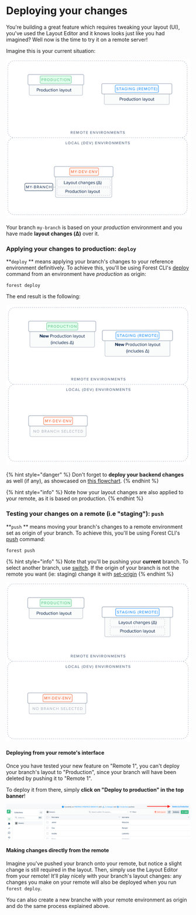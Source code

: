 # Deploying your changes

You're building a great feature which requires tweaking your layout (UI), you've used the Layout Editor and it knows looks just like you had imagined? Well now is the time to try it on a remote server!

Imagine this is your current situation:

![](<../../../.gitbook/assets/image (421).png>)

Your branch `my-branch` is based on your _production_ environment and you have made **layout changes (Δ)** over it.

### Applying your changes to production: `deploy`

**`deploy` ** means applying your branch's changes to your reference environment definitively. To achieve this, you'll be using Forest CLI's [deploy](forest-cli-commands/deploy.md) command from an environment have _production_ as origin:

```
forest deploy
```

The end result is the following:

![](<../../../.gitbook/assets/image (422).png>)

{% hint style="danger" %}
Don't forget to **deploy your backend changes** as well (if any), as showcased on [this flowchart](./#development-workflow).
{% endhint %}

{% hint style="info" %}
Note how your layout changes are also applied to your remote, as it is based on production.
{% endhint %}

### Testing your changes on a remote (i.e "staging"): `push`

**`push` ** means moving your branch's changes to a remote environment set as origin of your branch. To achieve this, you'll be using Forest CLI's [push](forest-cli-commands/push.md) command:

```
forest push
```

{% hint style="info" %}
Note that you'll be pushing your **current** branch. To select another branch, use [switch](forest-cli-commands/switch.md).
If the origin of your branch is not the remote you want (ie: staging) change it with [set-origin](forest-cli-commands/set-origin.md)
{% endhint %}

![](<../../../.gitbook/assets/image (423).png>)

#### Deploying from your remote's interface

Once you have tested your new feature on "Remote 1", you can't deploy your branch's layout to "Production", since your branch will have been deleted by pushing it to "Remote 1".&#x20;

To deploy it from there, simply **click on "Deploy to production" in the top banner**!

![](<../../../.gitbook/assets/deploy-change-banner.png>)

#### Making changes directly from the remote

Imagine you've pushed your branch onto your remote, but notice a slight change is still required in the layout. Then, simply use the Layout Editor from your remote! It'll play nicely with your branch's layout changes: any changes you make on your remote will also be deployed when you run `forest deploy`.

You can also create a new branche with your remote environment as origin and do the same process explained above.

